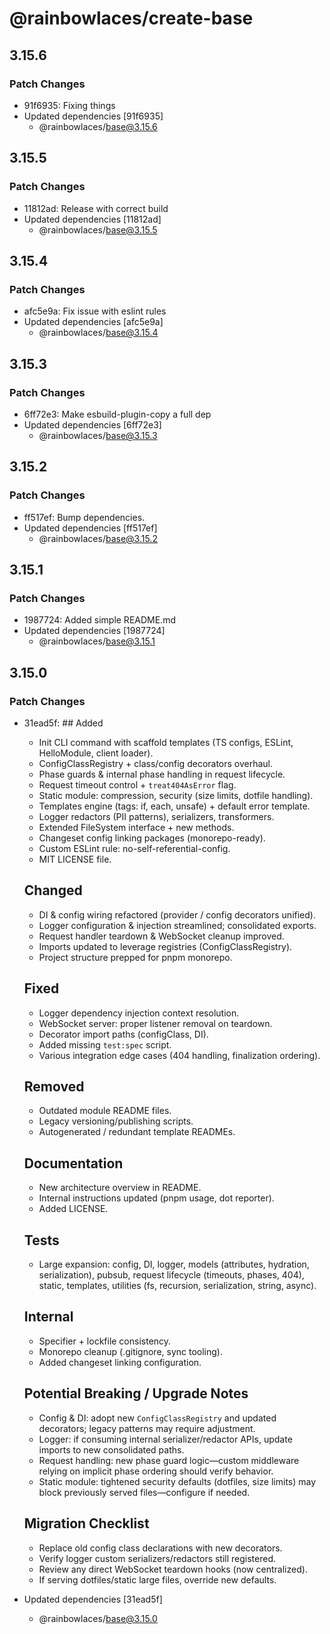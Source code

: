 # @rainbowlaces/create-base

## 3.15.6

### Patch Changes

- 91f6935: Fixing things
- Updated dependencies [91f6935]
  - @rainbowlaces/base@3.15.6

## 3.15.5

### Patch Changes

- 11812ad: Release with correct build
- Updated dependencies [11812ad]
  - @rainbowlaces/base@3.15.5

## 3.15.4

### Patch Changes

- afc5e9a: Fix issue with eslint rules
- Updated dependencies [afc5e9a]
  - @rainbowlaces/base@3.15.4

## 3.15.3

### Patch Changes

- 6ff72e3: Make esbuild-plugin-copy a full dep
- Updated dependencies [6ff72e3]
  - @rainbowlaces/base@3.15.3

## 3.15.2

### Patch Changes

- ff517ef: Bump dependencies.
- Updated dependencies [ff517ef]
  - @rainbowlaces/base@3.15.2

## 3.15.1

### Patch Changes

- 1987724: Added simple README.md
- Updated dependencies [1987724]
  - @rainbowlaces/base@3.15.1

## 3.15.0

### Patch Changes

- 31ead5f: ## Added

  - Init CLI command with scaffold templates (TS configs, ESLint, HelloModule, client loader).
  - ConfigClassRegistry + class/config decorators overhaul.
  - Phase guards & internal phase handling in request lifecycle.
  - Request timeout control + `treat404AsError` flag.
  - Static module: compression, security (size limits, dotfile handling).
  - Templates engine (tags: if, each, unsafe) + default error template.
  - Logger redactors (PII patterns), serializers, transformers.
  - Extended FileSystem interface + new methods.
  - Changeset config linking packages (monorepo-ready).
  - Custom ESLint rule: no-self-referential-config.
  - MIT LICENSE file.

  ## Changed

  - DI & config wiring refactored (provider / config decorators unified).
  - Logger configuration & injection streamlined; consolidated exports.
  - Request handler teardown & WebSocket cleanup improved.
  - Imports updated to leverage registries (ConfigClassRegistry).
  - Project structure prepped for pnpm monorepo.

  ## Fixed

  - Logger dependency injection context resolution.
  - WebSocket server: proper listener removal on teardown.
  - Decorator import paths (configClass, DI).
  - Added missing `test:spec` script.
  - Various integration edge cases (404 handling, finalization ordering).

  ## Removed

  - Outdated module README files.
  - Legacy versioning/publishing scripts.
  - Autogenerated / redundant template READMEs.

  ## Documentation

  - New architecture overview in README.
  - Internal instructions updated (pnpm usage, dot reporter).
  - Added LICENSE.

  ## Tests

  - Large expansion: config, DI, logger, models (attributes, hydration, serialization), pubsub, request lifecycle (timeouts, phases, 404), static, templates, utilities (fs, recursion, serialization, string, async).

  ## Internal

  - Specifier + lockfile consistency.
  - Monorepo cleanup (.gitignore, sync tooling).
  - Added changeset linking configuration.

  ## Potential Breaking / Upgrade Notes

  - Config & DI: adopt new `ConfigClassRegistry` and updated decorators; legacy patterns may require adjustment.
  - Logger: if consuming internal serializer/redactor APIs, update imports to new consolidated paths.
  - Request handling: new phase guard logic—custom middleware relying on implicit phase ordering should verify behavior.
  - Static module: tightened security defaults (dotfiles, size limits) may block previously served files—configure if needed.

  ## Migration Checklist

  - Replace old config class declarations with new decorators.
  - Verify logger custom serializers/redactors still registered.
  - Review any direct WebSocket teardown hooks (now centralized).
  - If serving dotfiles/static large files, override new defaults.

- Updated dependencies [31ead5f]
  - @rainbowlaces/base@3.15.0
